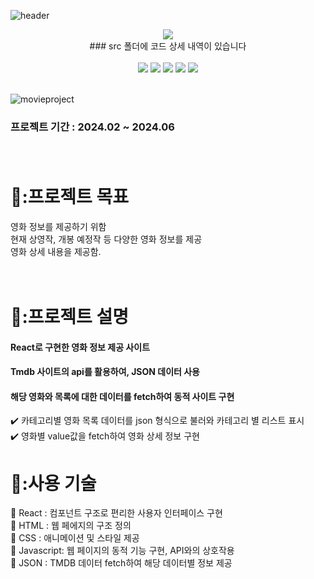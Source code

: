 ![header](https://capsule-render.vercel.app/api?type=venom&color=0:7B68EECD,100:AFEEEE&height=200&text=영화%20정보%20제공%20사이트&fontColor=000000&fontSize=50&width=700&fontAlignY=35)

<div align = "center">

<a href="https://[sangjihan.github.io/MovieCloud/](https://sangjihan.github.io/movie_cloud/)" target="_blank">
 <img src="https://img.shields.io/badge/SITE-778899?style=for-the-badge&color=000000">
</a>
</div>

<div align = "center"> ### src 폴더에 코드 상세 내역이 있습니다 </div>

<br>

<div align = "center">
    <img src="https://img.shields.io/badge/React-778899?style=for-the-badge&logo=React&logoColor=00BFFF&color=E6E6FA">
    <img src="https://img.shields.io/badge/HTML-0000CD?style=for-the-badge&logo=html5&logoColor=white&color=DC143C">
    <img src="https://img.shields.io/badge/css-ADD8E6?style=for-the-badge&logo=css3&logoColor=00CED1&color=000080">
    <img src="https://img.shields.io/badge/Javascript-90EE90?style=for-the-badge&logo=javascript&logoColor=FFFF00&color=808080">
    <img src="https://img.shields.io/badge/JSON-778899?style=for-the-badge&logo=javascript&logoColor=FF8C00&color=9932CC">
</div>

<br>

![movieproject](https://github.com/SangjiHan/MovieCloud/assets/133099077/814f69e8-6a23-4df6-b8b8-71d5b5268c96)



### 프로젝트 기간 : 2024.02 ~ 2024.06 </div> <br/><br/><br/>  

 # 🚴:프로젝트 목표  
 영화 정보를 제공하기 위함 <br/>
 현재 상영작, 개봉 예정작 등 다양한 영화 정보를 제공 <br/> 
 영화 상세 내용을 제공함. <br/><br/><br/> 

 # 🎥:프로젝트 설명  
 #### React로 구현한 영화 정보 제공 사이트 <br/>
 #### Tmdb 사이트의 api를 활용하여, JSON 데이터 사용 <br/>
 #### 해당 영화와 목록에 대한 데이터를 fetch하여 동적 사이트 구현 <br/> 
 :heavy_check_mark:  카테고리별 영화 목록 데이터를 json 형식으로 불러와 카테고리 별 리스트 표시  <br/> 
 :heavy_check_mark:  영화별 value값을 fetch하여 영화 상세 정보 구현
 
 # 🧰:사용 기술
 :small_blue_diamond:  React : 컴포넌트 구조로 편리한 사용자 인터페이스 구현 <br/>
 :small_blue_diamond:  HTML : 웹 페에지의 구조 정의 <br/>
 :small_blue_diamond:  CSS : 애니메이션 및 스타일 제공 <br/>
 :small_blue_diamond:  Javascript: 웹 페이지의 동적 기능 구현, API와의 상호작용 <br/>
 :small_blue_diamond:  JSON : TMDB 데이터 fetch하여 해당 데이터별 정보 제공 <br/>

